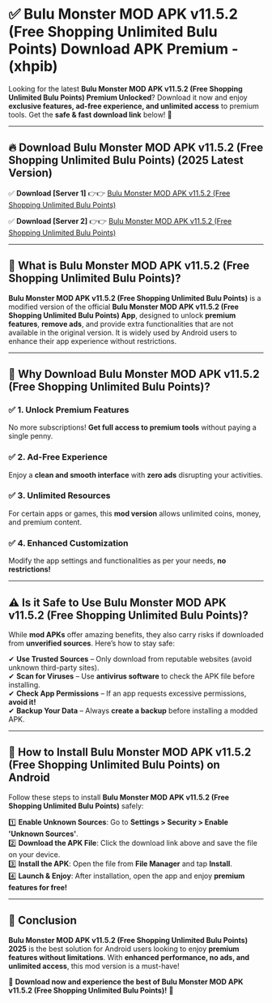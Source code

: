 
# ✅ Bulu Monster MOD APK v11.5.2 (Free Shopping Unlimited Bulu Points) Download APK Premium -  (xhpib) 

Looking for the latest **Bulu Monster MOD APK v11.5.2 (Free Shopping Unlimited Bulu Points) Premium Unlocked**? Download it now and enjoy **exclusive features, ad-free experience, and unlimited access** to premium tools. Get the **safe & fast download link** below! 🚀

---

## 🔥 Download Bulu Monster MOD APK v11.5.2 (Free Shopping Unlimited Bulu Points) (2025 Latest Version)

✅ **Download [Server 1]** 👉👉 [Bulu Monster MOD APK v11.5.2 (Free Shopping Unlimited Bulu Points) ](https://apkcomod.com?title=Bulu_Monster_MOD_APK_v11.5.2_(Free_Shopping_Unlimited_Bulu_Points))  

✅ **Download [Server 2]** 👉👉 [Bulu Monster MOD APK v11.5.2 (Free Shopping Unlimited Bulu Points) ](https://apkcomod.com?title=Bulu_Monster_MOD_APK_v11.5.2_(Free_Shopping_Unlimited_Bulu_Points))  


---

## 📌 What is Bulu Monster MOD APK v11.5.2 (Free Shopping Unlimited Bulu Points)?

**Bulu Monster MOD APK v11.5.2 (Free Shopping Unlimited Bulu Points)** is a modified version of the official **Bulu Monster MOD APK v11.5.2 (Free Shopping Unlimited Bulu Points) App**, designed to unlock **premium features**, **remove ads**, and provide extra functionalities that are not available in the original version. It is widely used by Android users to enhance their app experience without restrictions.

---

## 🌟 Why Download Bulu Monster MOD APK v11.5.2 (Free Shopping Unlimited Bulu Points)?

### ✅ 1. Unlock Premium Features
No more subscriptions! **Get full access to premium tools** without paying a single penny.

### ✅ 2. Ad-Free Experience
Enjoy a **clean and smooth interface** with **zero ads** disrupting your activities.

### ✅ 3. Unlimited Resources
For certain apps or games, this **mod version** allows unlimited coins, money, and premium content.

### ✅ 4. Enhanced Customization
Modify the app settings and functionalities as per your needs, **no restrictions!**

---

## ⚠️ Is it Safe to Use Bulu Monster MOD APK v11.5.2 (Free Shopping Unlimited Bulu Points)?

While **mod APKs** offer amazing benefits, they also carry risks if downloaded from **unverified sources**. Here’s how to stay safe:

✔ **Use Trusted Sources** – Only download from reputable websites (avoid unknown third-party sites).  
✔ **Scan for Viruses** – Use **antivirus software** to check the APK file before installing.  
✔ **Check App Permissions** – If an app requests excessive permissions, **avoid it!**  
✔ **Backup Your Data** – Always **create a backup** before installing a modded APK.

---

## 📲 How to Install Bulu Monster MOD APK v11.5.2 (Free Shopping Unlimited Bulu Points) on Android

Follow these steps to install **Bulu Monster MOD APK v11.5.2 (Free Shopping Unlimited Bulu Points)** safely:

1️⃣ **Enable Unknown Sources**: Go to **Settings > Security > Enable 'Unknown Sources'**.  
2️⃣ **Download the APK File**: Click the download link above and save the file on your device.  
3️⃣ **Install the APK**: Open the file from **File Manager** and tap **Install**.  
4️⃣ **Launch & Enjoy**: After installation, open the app and enjoy **premium features for free!**

---

## 🚀 Conclusion

**Bulu Monster MOD APK v11.5.2 (Free Shopping Unlimited Bulu Points) 2025** is the best solution for Android users looking to enjoy **premium features without limitations**. With **enhanced performance, no ads, and unlimited access**, this mod version is a must-have!

🔻 **Download now and experience the best of Bulu Monster MOD APK v11.5.2 (Free Shopping Unlimited Bulu Points)!** 🔻

